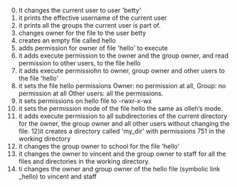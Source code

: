 0) It changes the current user to user 'betty'
1) it prints the effective username of the current user
2) it prints all the groups the current user is part of.
3) changes owner for the file to the user betty
4) creates an empty file called hello
5) adds permission for owner of file 'hello' to execute
6) it adds execute permission to the owner and the group owner, and read permission to other users, to the file hello
7) it adds execute permissiohn to owner, group owner and other users to the file 'hello'
8) it sets the file hello permissions Owner: no permission at all, Group: no permission at all
Other users: all the permissions.
9) it sets permissions on hello file to -rwxr-x-wx
10) it sets the permission mode of the file hello the same as olleh’s mode.
11) it  adds execute permission to all subdirectories of the current directory for the owner, the group owner and all other users without changing the file.
12)it creates a directory called 'my_dir' with permissions 751 in the working directory
13) it changes the group owner to school for the file 'hello'
14) it  changes the owner to vincent and the group owner to staff for all the files and directories in the working directory.
15) ti changes the owner and group owner of the hello file (symbolic link _hello) to vincent and staff